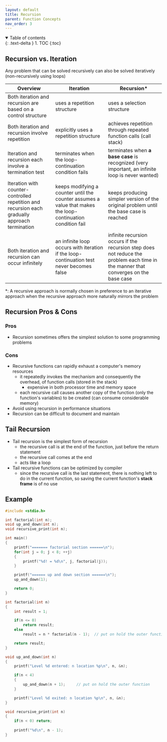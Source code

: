 ```yaml
---
layout: default
title: Recursion
parent: Function Concepts
nav_order: 3
---
```


<details open markdown="block">
  <summary>
    Table of contents
  </summary>
  {: .text-delta }
1. TOC
{:toc}
</details>

## Recursion vs. Iteration

Any problem that can be solved recursively can also be solved iteratively (non-recursively using loops)

| Overview                                                     | Iteration                                                    | Recursion*                                                   |
| ------------------------------------------------------------ | ------------------------------------------------------------ | ------------------------------------------------------------ |
| Both iteration and recursion are based on a control structure | uses a repetition structure                                  | uses a selection structure                                   |
| Both iteration and recursion involve repetition              | explicitly uses a repetition structure                       | achieves repetition through repeated function calls (call stack) |
| Iteration and recursion each involve a termination test      | terminates when the loop-continuation condition fails        | terminates when **a base case** is recognized (very important, an infinite loop is never wanted) |
| Iteration with counter-controlled repetition and recursion each gradually approach termination | keeps modifying a counter until the counter assumes a value that makes the loop-continuation condition fail | keeps producing simpler version of the original problem until the base case is reached |
| Both iteration and recursion can occur infinitely            | an infinite loop occurs with iteration if the loop-continuation test never becomes false | infinite recursion occurs if the recursion step does not reduce the problem each time in the manner that converges on the base case |

*: A recursive approach is normally chosen in preference to an iterative approach when the recursive approach more naturally mirrors the problem

## Recursion Pros & Cons

### Pros

- Recursion sometimes offers the simplest solution to some programming problems

### Cons

- Recursive functions can rapidly exhaust a computer's memory resources
  - it repeatedly invokes the mechanism and consequently the overhead, of function calls (stored in the stack)
    - expensive in both processor time and memory space
  - each recursive call causes another copy of the function (only the function's variables) to be created (can consume considerable memory)
- Avoid using recursion in performance situations
- Recursion can be difficult to document and maintain

## Tail Recursion

- Tail recursion is the simplest form of recursion
  - the recursive call is at the end of the function, just before the return statement
  - the recursive call comes at the end
  - acts like a loop
- Tail recursive functions can be optimized by compiler
  - since the recursive call is the last statement, there is nothing left to do in the current function, so saving the current function's **stack frame** is of no use

## Example

```c
#include <stdio.h>

int factorial(int n);
void up_and_down(int n);
void recursive_print(int n);

int main()
{
    printf("======= factorial section ======\n");
    for(int j = 0; j < 8; ++j)
    {
        printf("%d! = %d\n", j, factorial(j));
    }

    printf("====== up and down section ======\n");
    up_and_down(1);

    return 0;
}

int factorial(int n)
{
    int result = 1;

    if(n <= 0) 
        return result;
    else 
        result = n * factorial(n - 1);  // put on hold the outer function

    return result;
}

void up_and_down(int n)
{
    printf("Level %d entered: n location %p\n", n, &n);

    if(n < 4)
    {
        up_and_down(n + 1);     // put on hold the outer function
    }

    printf("Level %d exited: n location %p\n", n, &n);
}

void recursive_print(int n)
{
    if(n < 0) return;
    
    printf("%d\n", n - 1);
}
```

